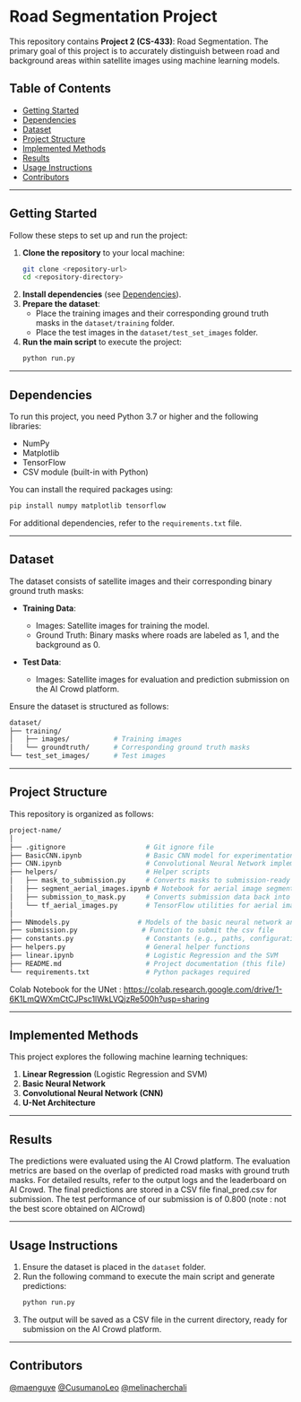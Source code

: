 # Road Segmentation Project

This repository contains **Project 2 (CS-433)**: Road Segmentation. The primary goal of this project is to accurately distinguish between road and background areas within satellite images using machine learning models.

## Table of Contents
- [Getting Started](#getting-started)
- [Dependencies](#dependencies)
- [Dataset](#dataset)
- [Project Structure](#project-structure)
- [Implemented Methods](#implemented-methods)
- [Results](#results)
- [Usage Instructions](#usage-instructions)
- [Contributors](#contributors)

---

## Getting Started
Follow these steps to set up and run the project:

1. **Clone the repository** to your local machine:
    ```bash
    git clone <repository-url>
    cd <repository-directory>
    ```
2. **Install dependencies** (see [Dependencies](#dependencies)).
3. **Prepare the dataset**:
    - Place the training images and their corresponding ground truth masks in the `dataset/training` folder.
    - Place the test images in the `dataset/test_set_images` folder.
4. **Run the main script** to execute the project:
    ```bash
    python run.py
    ```

---

## Dependencies
To run this project, you need Python 3.7 or higher and the following libraries:

- NumPy
- Matplotlib
- TensorFlow
- CSV module (built-in with Python)

You can install the required packages using:
```bash
pip install numpy matplotlib tensorflow
```
For additional dependencies, refer to the `requirements.txt` file.

---

## Dataset
The dataset consists of satellite images and their corresponding binary ground truth masks:

- **Training Data**:
  - Images: Satellite images for training the model.
  - Ground Truth: Binary masks where roads are labeled as 1, and the background as 0.

- **Test Data**:
  - Images: Satellite images for evaluation and prediction submission on the AI Crowd platform.

Ensure the dataset is structured as follows:

```bash
dataset/
├── training/
│   ├── images/           # Training images
│   └── groundtruth/      # Corresponding ground truth masks
└── test_set_images/      # Test images
```

---

## Project Structure
This repository is organized as follows:

```bash
project-name/
│
├── .gitignore                    # Git ignore file
├── BasicCNN.ipynb                # Basic CNN model for experimentation
├── CNN.ipynb                     # Convolutional Neural Network implementation
├── helpers/                      # Helper scripts
│   ├── mask_to_submission.py     # Converts masks to submission-ready format
│   ├── segment_aerial_images.ipynb # Notebook for aerial image segmentation
│   ├── submission_to_mask.py     # Converts submission data back into mask format
│   └── tf_aerial_images.py       # TensorFlow utilities for aerial images
│
├── NNmodels.py                 # Models of the basic neural network and the convolutional
├── submission.py                # Function to submit the csv file 
├── constants.py                  # Constants (e.g., paths, configurations)
├── helpers.py                    # General helper functions 
├── linear.ipynb                  # Logistic Regression and the SVM
├── README.md                     # Project documentation (this file)
└── requirements.txt              # Python packages required
```
Colab Notebook for the UNet : https://colab.research.google.com/drive/1-6K1LmQWXmCtCJPsc1lWkLVQjzRe500h?usp=sharing

---

## Implemented Methods
This project explores the following machine learning techniques:

1. **Linear Regression** (Logistic Regression and SVM)
2. **Basic Neural Network**
3. **Convolutional Neural Network (CNN)**
4. **U-Net Architecture**

---

## Results
The predictions were evaluated using the AI Crowd platform. The evaluation metrics are based on the overlap of predicted road masks with ground truth masks. For detailed results, refer to the output logs and the leaderboard on AI Crowd. The final predictions are stored in a CSV file final_pred.csv for submission.
The test performance of our submission is of 0.800 (note : not the best score obtained on AICrowd)

---

## Usage Instructions
1. Ensure the dataset is placed in the `dataset` folder.
2. Run the following command to execute the main script and generate predictions:
    ```bash
    python run.py
    ```
3. The output will be saved as a CSV file in the current directory, ready for submission on the AI Crowd platform.

---

## Contributors

[@maenguye](https://github.com/maenguye)
[@CusumanoLeo](https://github.com/Cusumano) [@melinacherchali](https://github.com/melinacherchali) 

